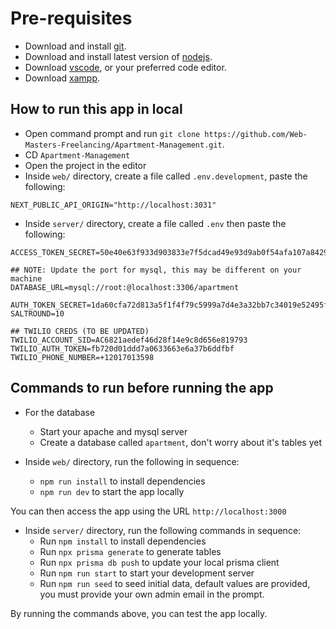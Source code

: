 # Pre-requisites
- Download and install [git](https://git-scm.com/downloads).
- Download and install latest version of [nodejs](https://nodejs.org/en/download).
- Download [vscode](https://code.visualstudio.com/download), or your preferred code editor.
- Download [xampp](https://www.apachefriends.org/download.html).

## How to run this app in local
- Open command prompt and run `git clone https://github.com/Web-Masters-Freelancing/Apartment-Management.git`.
- CD `Apartment-Management`
- Open the project in the editor
- Inside `web/` directory, create a file called `.env.development`, paste the following:
```.env
NEXT_PUBLIC_API_ORIGIN="http://localhost:3031"
```
- Inside `server/` directory, create a file called `.env` then paste the following:
```.env
ACCESS_TOKEN_SECRET=50e40e63f933d903833e7f5dcad49e93d9ab0f54afa107a84295e8f49091c5f2

## NOTE: Update the port for mysql, this may be different on your machine
DATABASE_URL=mysql://root:@localhost:3306/apartment

AUTH_TOKEN_SECRET=1da60cfa72d813a5f1f4f79c5999a7d4e3a32bb7c34019e52495f16661b7a6a0
SALTROUND=10

## TWILIO CREDS (TO BE UPDATED)
TWILIO_ACCOUNT_SID=AC6821aedef46d28f14e9c8d656e819793
TWILIO_AUTH_TOKEN=fb720d01ddd7a0633663e6a37b6ddfbf
TWILIO_PHONE_NUMBER=+12017013598
```

## Commands to run before running the app
- For the database
  - Start your apache and mysql server
  - Create a database called `apartment`, don't worry about it's tables yet

- Inside `web/` directory, run the following in sequence:
  - `npm run install` to install dependencies
  - `npm run dev` to start the app locally

You can then access the app using the URL `http://localhost:3000`

- Inside `server/` directory, run the following commands in sequence:
  - Run `npm install` to install dependencies
  - Run `npx prisma generate` to generate tables
  - Run `npx prisma db push` to update your local prisma client
  - Run `npm run start` to start your development server
  - Run `npm run seed` to seed initial data, default values are provided, you must provide your own admin email in the prompt.

By running the commands above, you can test the app locally.
